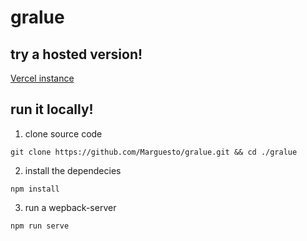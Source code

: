 # gralue

## try a hosted version!
[Vercel instance](https://gralue.vercel.app/)

## run it locally! 
1. clone source code
```
git clone https://github.com/Marguesto/gralue.git && cd ./gralue
```
2. install the dependecies
```
npm install 
```
3. run a wepback-server
```
npm run serve
```
